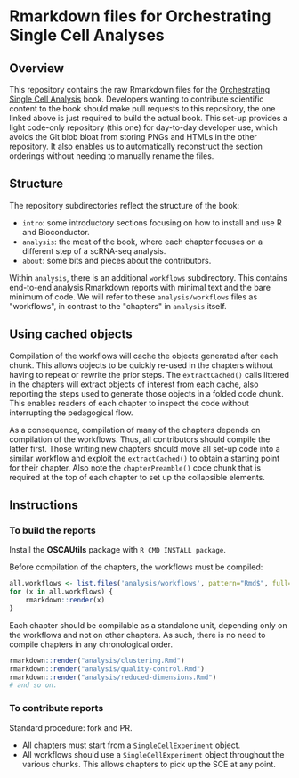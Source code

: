 # Rmarkdown files for Orchestrating Single Cell Analyses

## Overview

This repository contains the raw Rmarkdown files for the 
[Orchestrating Single Cell Analysis](https://github.com/Bioconductor/OrchestratingSingleCellAnalysis) book.
Developers wanting to contribute scientific content to the book should make pull requests to this repository, 
the one linked above is just required to build the actual book.
This set-up provides a light code-only repository (this one) for day-to-day developer use,
which avoids the Git blob bloat from storing PNGs and HTMLs in the other repository.
It also enables us to automatically reconstruct the section orderings without needing to manually rename the files.

## Structure

The repository subdirectories reflect the structure of the book:

- `intro`: some introductory sections focusing on how to install and use R and Bioconductor.
- `analysis`: the meat of the book, where each chapter focuses on a different step of a scRNA-seq analysis.
- `about`: some bits and pieces about the contributors.

Within `analysis`, there is an additional `workflows` subdirectory.
This contains end-to-end analysis Rmarkdown reports with minimal text and the bare minimum of code.
We will refer to these `analysis/workflows` files as "workflows", in contrast to the "chapters" in `analysis` itself.

## Using cached objects

Compilation of the workflows will cache the objects generated after each chunk.
This allows objects to be quickly re-used in the chapters without having to repeat or rewrite the prior steps.
The `extractCached()` calls littered in the chapters will extract objects of interest from each cache,
also reporting the steps used to generate those objects in a folded code chunk.
This enables readers of each chapter to inspect the code without interrupting the pedagogical flow.

As a consequence, compilation of many of the chapters depends on compilation of the workflows.
Thus, all contributors should compile the latter first.
Those writing new chapters should move all set-up code into a similar workflow 
and exploit the `extractCached()` to obtain a starting point for their chapter.
Also note the `chapterPreamble()` code chunk that is required at the top of each chapter to set up the collapsible elements.

## Instructions

### To build the reports

Install the **OSCAUtils** package with `R CMD INSTALL package`.

Before compilation of the chapters, the workflows must be compiled:

```r
all.workflows <- list.files('analysis/workflows', pattern="Rmd$", full=TRUE)
for (x in all.workflows) {
    rmarkdown::render(x)
}
```

Each chapter should be compilable as a standalone unit, depending only on the workflows and not on other chapters.
As such, there is no need to compile chapters in any chronological order.

```r
rmarkdown::render("analysis/clustering.Rmd")
rmarkdown::render("analysis/quality-control.Rmd")
rmarkdown::render("analysis/reduced-dimensions.Rmd")
# and so on.
```

### To contribute reports

Standard procedure: fork and PR.

- All chapters must start from a `SingleCellExperiment` object.
- All workflows should use a `SingleCellExperiment` object throughout the various chunks.
This allows chapters to pick up the SCE at any point.
